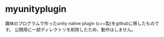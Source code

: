 # myunityplugin

趣味のプログラムで作ったunity native plugin (c++製)をgithubに移したものです。
公開用に一部ディレクトリを削除したため、動作はしません。
